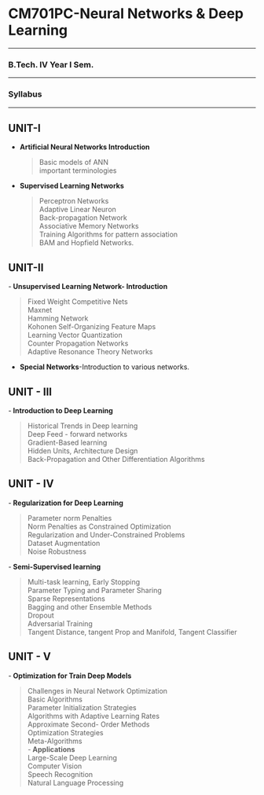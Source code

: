# CM701PC-Neural Networks & Deep Learning
<hr/>

### B.Tech. IV Year I Sem.
<hr/>

### Syllabus
<hr/>

## UNIT-I<br/>
- <b>Artificial Neural Networks Introduction</b><br/>
  > Basic models of ANN<br/>
  > important terminologies<br/>
- <b>Supervised Learning Networks</b><br/>
  > Perceptron Networks<br/>
  > Adaptive Linear Neuron<br/>
  > Back-propagation Network<br/>
  > Associative Memory Networks<br/>
  > Training Algorithms for pattern association<br/>
  > BAM and Hopfield Networks.<br/>

## UNIT-II<br/>
-<b> Unsupervised Learning Network- Introduction</b><br/>
  > Fixed Weight Competitive Nets<br/>
  > Maxnet<br/>
  > Hamming Network<br/>
  > Kohonen Self-Organizing Feature Maps<br/>
  > Learning Vector Quantization<br/>
  > Counter Propagation Networks<br/>
  > Adaptive Resonance Theory Networks<br/>
- <b>Special Networks</b>-Introduction to various networks.</b><br/>

## UNIT - III<br/>
-<b> Introduction to Deep Learning</b><br/>
  > Historical Trends in Deep learning<br/>
  > Deep Feed - forward networks<br/>
  > Gradient-Based learning<br/>
  > Hidden Units, Architecture Design<br/>
  > Back-Propagation and Other Differentiation Algorithms<br/>

## UNIT - IV<br/>
-<b> Regularization for Deep Learning</b><br/>
  > Parameter norm Penalties<br/>
  > Norm Penalties as Constrained Optimization<br/>
  > Regularization and Under-Constrained Problems<br/>
  > Dataset Augmentation<br/>
  > Noise Robustness<br/>
  
-<b> Semi-Supervised learning</b><br/>
  > Multi-task learning, Early Stopping<br/>
  > Parameter Typing and Parameter Sharing<br/>
  > Sparse Representations<br/>
  > Bagging and other Ensemble Methods<br/>
  > Dropout<br/>
  > Adversarial Training<br/>
  > Tangent Distance, tangent Prop and Manifold, Tangent Classifier<br/>

## UNIT - V<br/>
-<b> Optimization for Train Deep Models</b><br/>
  > Challenges in Neural Network Optimization<br/>
  > Basic Algorithms<br/>
  > Parameter Initialization Strategies<br/>
  > Algorithms with Adaptive Learning Rates<br/>
  > Approximate Second- Order Methods<br/>
  > Optimization Strategies<br/>
  > Meta-Algorithms<br/>
-<b> Applications</b><br/>
  > Large-Scale Deep Learning<br/>
  > Computer Vision<br/>
  > Speech Recognition<br/>
  > Natural Language Processing<br/>
